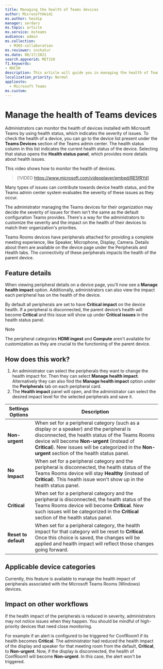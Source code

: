 ```yaml
---
title: Managing the health of Teams devices
author: MicrosoftHeidi
ms.author: heidip
manager: serdars
ms.topic: article
ms.service: msteams
audience: admin
ms.collection: 
  - M365-collaboration
ms.reviewer: snchatur
ms.date: 08/17/2021
search.appverid: MET150
f1.keywords:
- NOCSH
description: This article will guide you in managing the health of Teams devices, devices that have Microsoft Teams installed on them.
localization_priority: Normal
appliesto: 
  - Microsoft Teams
ms.custom:
---
```


# Manage the health of Teams devices

Administrators can monitor the health of devices installed with Microsoft Teams by using health status, which indicates the severity of issues. To check the health of a device, you can go to the device list present under the **Teams Devices** section of the Teams admin center. The health status column in this list indicates the current health status of the device. Selecting that status opens the **Health status panel**, which provides more details about health issues.

This video shows how to monitor the health of devices.

> [!VIDEO https://www.microsoft.com/videoplayer/embed/RE5fRYd]

Many types of issues can contribute towards device health status, and the Teams admin center system evaluates the severity of these issues as they occur.

The administrator managing the Teams devices for their organization may decide the severity of issues for them isn't the same as the default configuration Teams provides. There's a way for the administrators to customize the severity and the impact on the health of their devices to match their organization's priorities.

Teams Rooms devices have peripherals attached for providing a complete meeting experience, like Speaker, Microphone, Display, Camera. Details about them are available on the device page under the Peripherals and Health tabs. The connectivity of these peripherals impacts the health of the parent device.

## Feature details

When viewing peripheral details on a device page, you'll now see a  **Manage health impact** option. Additionally, administrators can also view the impact each peripheral has on the health of the device.

By default all peripherals are set to have **Critical impact** on the device health. If a peripheral is disconnected, the parent device’s health will become **Critical** and this issue will show up under **Critical issues** in the health status panel.

> [!NOTE]
> The peripheral categories **HDMI ingest** and **Compute** aren't available for customization as they are crucial to the functioning of the parent device.

## How does this work?

1. An administrator can select the peripherals they want to change the health impact for. Then they can select **Manage health impact**. Alternatively they can also find the **Manage health impact** option under the **Peripherals** tab on each peripheral card.
1. The **Health impact** panel will open, and the administrator can select the desired impact level for the selected peripherals and save it.

| Settings Options | Description |
|------------------|-------------|
| **Non-urgent** | When set for a peripheral category (such as a display or a speaker) and the peripheral is disconnected, the health status of the Teams Rooms device will become **Non-urgent** (instead of **Critical**). New issues will be categorized in the **Non-urgent** section of the health status panel.|
| **No Impact** | When set for a peripheral category and the peripheral is disconnected, the health status of the Teams Rooms device will stay **Healthy** (instead of **Critical**). This health issue won't show up in the health status panel.|
| **Critical** | When set for a peripheral category and the peripheral is disconnected, the health status of the Teams Rooms device will become **Critical**. New such issues will be categorized in the **Critical** section of the health status panel.|
| **Reset to default** | When set for a peripheral category, the health impact for that category will be reset to **Critical**. Once this choice is saved, the changes will be applied and health impact will reflect those changes going forward.|

## Applicable device categories

Currently, this feature is available to manage the health impact of peripherals associated with the Microsoft Teams Rooms (Windows) devices.

## Impact on other workflows

If the health impact of the peripherals is reduced in severity, administrators may not notice issues when they happen. You should be mindful of high-priority devices that need close monitoring.

For example if an alert is configured to be triggered for ConfRoom1 if its health becomes **Critical**. The administrator had reduced the health impact of the display and speaker for that meeting room from the default, **Critical**, to **Non-urgent**. Now, if the display is disconnected, the health of ConfRoom1 will become **Non-urgent**. In this case, the alert won't be triggered.
